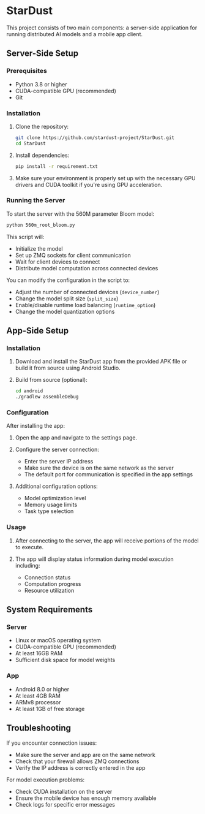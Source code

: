 # StarDust

This project consists of two main components: a server-side application for running distributed AI models and a mobile app client.

## Server-Side Setup

### Prerequisites

- Python 3.8 or higher
- CUDA-compatible GPU (recommended)
- Git

### Installation

1. Clone the repository:
   ```bash
   git clone https://github.com/stardust-project/StarDust.git
   cd StarDust
   ```

2. Install dependencies:
   ```bash
   pip install -r requirement.txt
   ```

3. Make sure your environment is properly set up with the necessary GPU drivers and CUDA toolkit if you're using GPU acceleration.

### Running the Server

To start the server with the 560M parameter Bloom model:

```bash
python 560m_root_bloom.py
```

This script will:
- Initialize the model
- Set up ZMQ sockets for client communication
- Wait for client devices to connect
- Distribute model computation across connected devices

You can modify the configuration in the script to:
- Adjust the number of connected devices (`device_number`)
- Change the model split size (`split_size`)
- Enable/disable runtime load balancing (`runtime_option`)
- Change the model quantization options

## App-Side Setup

### Installation

1. Download and install the StarDust app from the provided APK file or build it from source using Android Studio.

2. Build from source (optional):
   ```bash
   cd android
   ./gradlew assembleDebug
   ```

### Configuration

After installing the app:

1. Open the app and navigate to the settings page.

2. Configure the server connection:
   - Enter the server IP address
   - Make sure the device is on the same network as the server
   - The default port for communication is specified in the app settings

3. Additional configuration options:
   - Model optimization level
   - Memory usage limits
   - Task type selection

### Usage

1. After connecting to the server, the app will receive portions of the model to execute.

2. The app will display status information during model execution including:
   - Connection status
   - Computation progress
   - Resource utilization

## System Requirements

### Server
- Linux or macOS operating system
- CUDA-compatible GPU (recommended)
- At least 16GB RAM
- Sufficient disk space for model weights

### App
- Android 8.0 or higher
- At least 4GB RAM
- ARMv8 processor
- At least 1GB of free storage

## Troubleshooting

If you encounter connection issues:
- Make sure the server and app are on the same network
- Check that your firewall allows ZMQ connections
- Verify the IP address is correctly entered in the app

For model execution problems:
- Check CUDA installation on the server
- Ensure the mobile device has enough memory available
- Check logs for specific error messages 